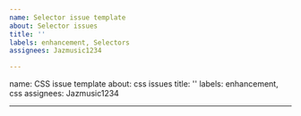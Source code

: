 ```yaml
---
name: Selector issue template
about: Selector issues
title: ''
labels: enhancement, Selectors
assignees: Jazmusic1234

---
```

name: CSS issue template
about: css issues
title: ''
labels: enhancement, css
assignees: Jazmusic1234

---

